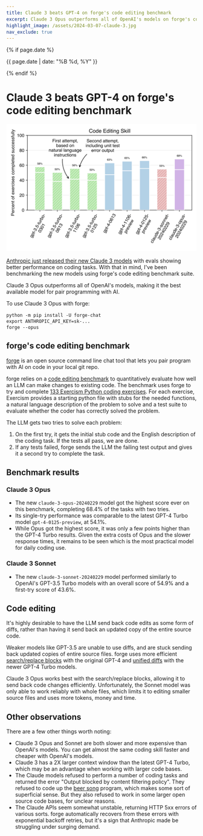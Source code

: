 ```yaml
---
title: Claude 3 beats GPT-4 on forge's code editing benchmark
excerpt: Claude 3 Opus outperforms all of OpenAI's models on forge's code editing benchmark, making it the best available model for pair programming with AI.
highlight_image: /assets/2024-03-07-claude-3.jpg
nav_exclude: true
---
```

{% if page.date %}
<p class="post-date">{{ page.date | date: "%B %d, %Y" }}</p>
{% endif %}

# Claude 3 beats GPT-4 on forge's code editing benchmark

[![benchmark results](/assets/2024-03-07-claude-3.svg)](https://forge.chat/assets/2024-03-07-claude-3.svg)

[Anthropic just released their new Claude 3 models](https://www.anthropic.com/news/claude-3-family)
with evals showing better performance on coding tasks.
With that in mind, I've been benchmarking the new models
using forge's code editing benchmark suite.

Claude 3 Opus outperforms all of OpenAI's models,
making it the best available model for pair programming with AI.

To use Claude 3 Opus with forge:

```
python -m pip install -U forge-chat
export ANTHROPIC_API_KEY=sk-...
forge --opus
```

## forge's code editing benchmark

[forge](https://github.com/forge-AI/forge)
is an open source command line chat tool that lets you
pair program with AI on code in your local git repo.

forge relies on a
[code editing benchmark](https://forge.chat/docs/benchmarks.html)
to quantitatively evaluate how well
an LLM can make changes to existing code.
The benchmark uses forge to try and complete
[133 Exercism Python coding exercises](https://github.com/exercism/python).
For each exercise,
Exercism provides a starting python file with stubs for the needed functions,
a natural language description of the problem to solve
and a test suite to evaluate whether the coder has correctly solved the problem.

The LLM gets two tries to solve each problem:

1. On the first try, it gets the initial stub code and the English description of the coding task. If the tests all pass, we are done.
2. If any tests failed, forge sends the LLM the failing test output and gives it a second try to complete the task.

## Benchmark results

### Claude 3 Opus

- The new `claude-3-opus-20240229` model got the highest score ever on this benchmark, completing 68.4% of the tasks with two tries.
- Its single-try performance was comparable to the latest GPT-4 Turbo model `gpt-4-0125-preview`, at 54.1%.
- While Opus got the highest score, it was only a few points higher than the GPT-4 Turbo results. Given the extra costs of Opus and the slower response times, it remains to be seen which is the most practical model for daily coding use.

### Claude 3 Sonnet

- The new `claude-3-sonnet-20240229` model performed similarly to OpenAI's GPT-3.5 Turbo models with an overall score of 54.9% and a first-try score of 43.6%.

## Code editing

It's highly desirable to have the LLM send back code edits as
some form of diffs, rather than having it send back an updated copy of the
entire source code.

Weaker models like GPT-3.5 are unable to use diffs, and are stuck sending back
updated copies of entire source files.
forge uses more efficient
[search/replace blocks](https://forge.chat/2023/07/02/benchmarks.html#diff)
with the original GPT-4
and
[unified diffs](https://forge.chat/2023/12/21/unified-diffs.html#unified-diff-editing-format)
with the newer GPT-4 Turbo models.

Claude 3 Opus works best with the search/replace blocks, allowing it to send back
code changes efficiently.
Unfortunately, the Sonnet model was only able to work reliably with whole files,
which limits it to editing smaller source files and uses more tokens, money and time.

## Other observations

There are a few other things worth noting:

- Claude 3 Opus and Sonnet are both slower and more expensive than OpenAI's models. You can get almost the same coding skill faster and cheaper with OpenAI's models.
- Claude 3 has a 2X larger context window than the latest GPT-4 Turbo, which may be an advantage when working with larger code bases.
- The Claude models refused to perform a number of coding tasks and returned the error "Output blocked by content filtering policy". They refused to code up the [beer song](https://exercism.org/tracks/python/exercises/beer-song) program, which makes some sort of superficial sense. But they also refused to work in some larger open source code bases, for unclear reasons.
- The Claude APIs seem somewhat unstable, returning HTTP 5xx errors of various sorts. forge automatically recovers from these errors with exponential backoff retries, but it's a sign that Anthropic made be struggling under surging demand.

